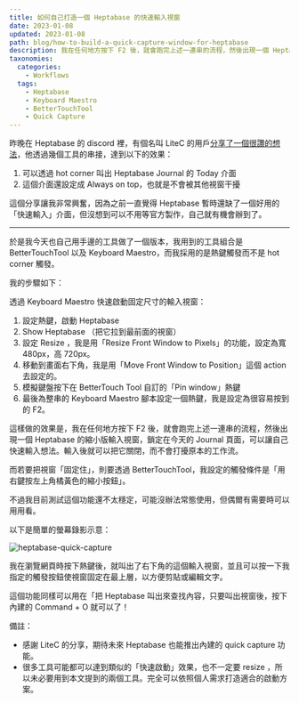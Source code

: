 ```yaml
---
title: 如何自己打造一個 Heptabase 的快速輸入視窗
date: 2023-01-08
updated: 2023-01-08
path: blog/how-to-build-a-quick-capture-window-for-heptabase
description: 我在任何地方按下 F2 後，就會跑完上述一連串的流程，然後出現一個 Heptabase 的縮小版輸入視窗，鎖定在今天的 Journal 頁面，可以讓自己快速輸入想法。
taxonomies:
  categories: 
    - Workflows
  tags: 
    - Heptabase
    - Keyboard Maestro
    - BetterTouchTool
    - Quick Capture
---
```


昨晚在 Heptabase 的 discord 裡，有個名叫 LiteC 的用戶[分享了一個很讚的想法](https://discord.com/channels/812292969183969301/839550981695340544/1061314941996515389)，他透過幾個工具的串接，達到以下的效果：

1. 可以透過 hot corner 叫出 Heptabase Journal 的 Today 介面
2. 這個介面還設定成 Always on top，也就是不會被其他視窗干擾

這個分享讓我非常興奮，因為之前一直覺得 Heptabase 暫時還缺了一個好用的「快速輸入」介面，但沒想到可以不用等官方製作，自己就有機會辦到了。

<!-- more -->

---

於是我今天也自己用手邊的工具做了一個版本，我用到的工具組合是 BetterTouchTool 以及 Keyboard Maestro，而我採用的是熱鍵觸發而不是 hot corner 觸發。

我的步驟如下：

透過 Keyboard Maestro 快速啟動固定尺寸的輸入視窗：

1. 設定熱鍵，啟動 Heptabase
2. Show Heptabase （把它拉到最前面的視窗）
3. 設定 Resize ，我是用「Resize Front Window to Pixels」的功能，設定為寬 480px，高 720px。
4. 移動到畫面右下角，我是用「Move Front Window to Position」這個 action 去設定的。
5. 模擬鍵盤按下在 BetterTouch Tool 自訂的「Pin window」熱鍵
6. 最後為整串的 Keyboard Maestro 腳本設定一個熱鍵，我是設定為很容易按到的 F2。

這樣做的效果是，我在任何地方按下 F2 後，就會跑完上述一連串的流程，然後出現一個 Heptabase 的縮小版輸入視窗，鎖定在今天的 Journal 頁面，可以讓自己快速輸入想法。輸入後就可以把它關閉，而不會打擾原本的工作流。

而若要把視窗「固定住」，則要透過 BetterTouchTool，我設定的觸發條件是「用右鍵按左上角橘黃色的縮小按鈕」。

不過我目前測試這個功能還不太穩定，可能沒辦法常態使用，但偶爾有需要時可以用用看。

以下是簡單的螢幕錄影示意：

<img src="https://pinchlime-screenshots.s3.ap-northeast-1.amazonaws.com/heptabase-quick-capture_W9DtLe.gif" loading="lazy" alt="heptabase-quick-capture" align=center />


我在瀏覽網頁時按下熱鍵後，就叫出了右下角的這個輸入視窗，並且可以按一下我指定的觸發按鈕使視窗固定在最上層，以方便剪貼或編輯文字。


這個功能同樣可以用在「把 Heptabase 叫出來查找內容，只要叫出視窗後，按下內建的 Command + O 就可以了！


備註：
- 感謝 LiteC 的分享，期待未來 Heptabase 也能推出內建的 quick capture 功能。
- 很多工具可能都可以達到類似的「快速啟動」效果，也不一定要 resize ，所以未必要用到本文提到的兩個工具。完全可以依照個人需求打造適合的啟動方案。
